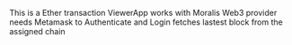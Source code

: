 This is a Ether transaction ViewerApp
works with Moralis Web3 provider
needs Metamask to Authenticate and Login
fetches lastest block from the assigned chain
